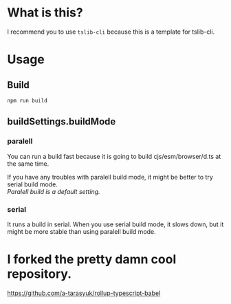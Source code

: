 # What is this?
I recommend you to use `tslib-cli` because this is a template for tslib-cli.
# Usage
## Build
```
npm run build
```
## buildSettings.buildMode
### paralell
You can run a build fast because it is going to build cjs/esm/browser/d.ts at the same time.  
  
If you have any troubles with paralell build mode, it might be better to try serial build mode.  
*Paralell build is a default setting.*
### serial
It runs a build in serial. When you use serial build mode, it slows down, but it might be more stable than using paralell build mode.
# I forked the pretty damn cool repository.
<https://github.com/a-tarasyuk/rollup-typescript-babel>
